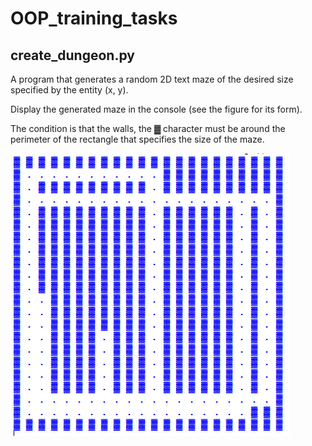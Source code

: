 # OOP_training_tasks

## create_dungeon.py ## 
A program that generates a random 2D text maze of the desired size specified by the entity (x, y).

Display the generated maze in the console (see the figure for its form).

The condition is that the walls, the ▓ character must be around the perimeter of the rectangle that specifies the size of the maze.

![Dungeon generation](./photo_2023-12-16_20-56-29.jpg)
